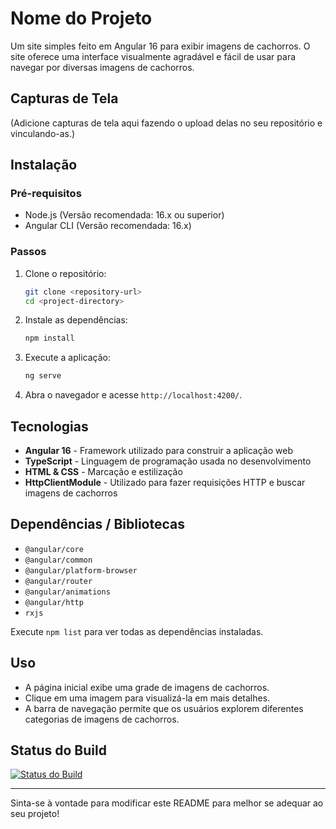 # Nome do Projeto

Um site simples feito em Angular 16 para exibir imagens de cachorros. O site oferece uma interface visualmente agradável e fácil de usar para navegar por diversas imagens de cachorros.

## Capturas de Tela

(Adicione capturas de tela aqui fazendo o upload delas no seu repositório e vinculando-as.)

## Instalação

### Pré-requisitos
- Node.js (Versão recomendada: 16.x ou superior)
- Angular CLI (Versão recomendada: 16.x)

### Passos
1. Clone o repositório:
   ```sh
   git clone <repository-url>
   cd <project-directory>
   ```
2. Instale as dependências:
   ```sh
   npm install
   ```
3. Execute a aplicação:
   ```sh
   ng serve
   ```
4. Abra o navegador e acesse `http://localhost:4200/`.

## Tecnologias
- **Angular 16** - Framework utilizado para construir a aplicação web
- **TypeScript** - Linguagem de programação usada no desenvolvimento
- **HTML & CSS** - Marcação e estilização
- **HttpClientModule** - Utilizado para fazer requisições HTTP e buscar imagens de cachorros

## Dependências / Bibliotecas
- `@angular/core`
- `@angular/common`
- `@angular/platform-browser`
- `@angular/router`
- `@angular/animations`
- `@angular/http`
- `rxjs`

Execute `npm list` para ver todas as dependências instaladas.

## Uso
- A página inicial exibe uma grade de imagens de cachorros.
- Clique em uma imagem para visualizá-la em mais detalhes.
- A barra de navegação permite que os usuários explorem diferentes categorias de imagens de cachorros.

## Status do Build

[![Status do Build](https://img.shields.io/badge/build-passing-brightgreen)](https://github.com/your-repo-link)

---

Sinta-se à vontade para modificar este README para melhor se adequar ao seu projeto!

